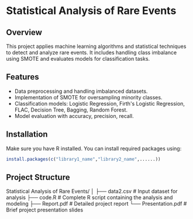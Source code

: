 # Statistical Analysis of Rare Events

## Overview  
This project applies machine learning algorithms and statistical techniques to detect and analyze rare events. It includes handling class imbalance using SMOTE and evaluates models for classification tasks.

## Features  
- Data preprocessing and handling imbalanced datasets.  
- Implementation of SMOTE for oversampling minority classes.  
- Classification models: Logistic Regression, Firth's Logistic Regression, FLAC, Decision Tree, Bagging, Random Forest. 
- Model evaluation with accuracy, precision, recall.

## Installation  

Make sure you have R installed. You can install required packages using:

```r
install.packages(c("library1_name","library2_name",......))
```

## Project Structure

Statistical Analysis of Rare Events/
│
├── data2.csv # Input dataset for analysis
├── code.R # Complete R script containing the analysis and modeling
├── Report.pdf # Detailed project report
└── Presentation.pdf # Brief project presentation slides

